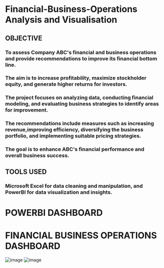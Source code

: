 # Financial-Business-Operations Analysis and Visualisation

## OBJECTIVE
### To assess Company ABC's financial and business operations and provide recommendations to improve its financial bottom line.
### The aim is to increase profitability, maximize stockholder equity, and generate higher returns for investors. 
### The project focuses on analyzing data, conducting financial modeling, and evaluating business strategies to identify areas for improvement.
### The recommendations include measures such as increasing revenue,improving efficiency, diversifying the business portfolio, and implementing suitable pricing strategies.
### The goal is to enhance ABC's financial performance and overall business success.



## TOOLS USED
###  Microsoft Excel for data cleaning and manipulation, and PowerBI for data visualization and insights.



# POWERBI DASHBOARD




# FINANCIAL BUSINESS OPERATIONS DASHBOARD

![image](https://github.com/khanaalmeen/Financial-Business-Operations/assets/106391555/d7e93a54-a365-4e59-bfdd-113cef32dc5d)
![image](https://github.com/khanaalmeen/Financial-Business-Operations/assets/106391555/0ade0d99-dc54-4c0d-8a3c-6e265bc867e0)

